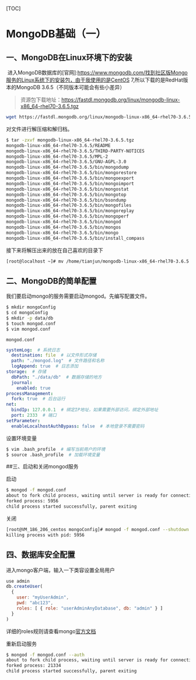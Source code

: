 [TOC]

# MongoDB基础（一）

## 一、MongoDB在Linux环境下的安装

​	进入MongoDB数据库的[官网]:https://www.mongodb.com/找到社区版Mongo服务的Linux系统下的安装包，由于我使用的是CentOS 7,所以下载的是RedHat版本的MongoDB 3.6.5（不同版本可能会有些小差异）

> 资源包下载地址：https://fastdl.mongodb.org/linux/mongodb-linux-x86_64-rhel70-3.6.5.tgz

```bash
wget https://fastdl.mongodb.org/linux/mongodb-linux-x86_64-rhel70-3.6.5.tgz
```

对文件进行解压缩和解归档。

```bash
$ tar -zxvf mongodb-linux-x86_64-rhel70-3.6.5.tgz 
mongodb-linux-x86_64-rhel70-3.6.5/README
mongodb-linux-x86_64-rhel70-3.6.5/THIRD-PARTY-NOTICES
mongodb-linux-x86_64-rhel70-3.6.5/MPL-2
mongodb-linux-x86_64-rhel70-3.6.5/GNU-AGPL-3.0
mongodb-linux-x86_64-rhel70-3.6.5/bin/mongodump
mongodb-linux-x86_64-rhel70-3.6.5/bin/mongorestore
mongodb-linux-x86_64-rhel70-3.6.5/bin/mongoexport
mongodb-linux-x86_64-rhel70-3.6.5/bin/mongoimport
mongodb-linux-x86_64-rhel70-3.6.5/bin/mongostat
mongodb-linux-x86_64-rhel70-3.6.5/bin/mongotop
mongodb-linux-x86_64-rhel70-3.6.5/bin/bsondump
mongodb-linux-x86_64-rhel70-3.6.5/bin/mongofiles
mongodb-linux-x86_64-rhel70-3.6.5/bin/mongoreplay
mongodb-linux-x86_64-rhel70-3.6.5/bin/mongoperf
mongodb-linux-x86_64-rhel70-3.6.5/bin/mongod
mongodb-linux-x86_64-rhel70-3.6.5/bin/mongos
mongodb-linux-x86_64-rhel70-3.6.5/bin/mongo
mongodb-linux-x86_64-rhel70-3.6.5/bin/install_compass
```

接下来将解压出来的放在自己喜欢的目录下

```bash
[root@localhost ~]# mv /home/tianjun/mongodb-linux-x86_64-rhel70-3.6.5 /usr/local/mongodb
```

## 二、MongoDB的简单配置

我们要启动mongo的服务需要启动mongod。先编写配置文件。

```bash
$ mkdir mongoConfig
$ cd mongoConfig
$ mkdir -p data/db
$ touch mongod.conf
$ vim mongod.conf
```

`mongod.conf`

```yaml
systemLog:  # 系统日志
  destination: file  # 以文件形式存储
  path: "./mongod.log"  # 文件路径和名称
  logAppend: true  # 日志添加
storage:  # 存储
  dbPath: "./data/db"  # 数据存储的地方
  journal:
    enabled: true
processManagement:
  fork: true  # 后台运行
net:
  bindIp: 127.0.0.1  # 绑定IP地址，如果需要外部访问，绑定外部地址
  port: 2333  # 端口
setParameter:
  enableLocalhostAuthBypass: false  # 本地登录不需要密码
```

设置环境变量

```bash
$ vim .bash_profile  # 编写当前用户的环境
$ source .bash_profile  # 加载环境变量
```

##三、启动和关闭mongod服务

启动

```bash
$ mongod -f mongod.conf 
about to fork child process, waiting until server is ready for connections.
forked process: 5956
child process started successfully, parent exiting
```

关闭

```bash
[root@VM_186_206_centos mongoConfig]# mongod -f mongod.conf --shutdown
killing process with pid: 5956
```



## 四、数据库安全配置

进入mongo客户端，输入一下类容设置全局用户

```javascript
use admin
db.createUser(
  {
    user: "myUserAdmin",
    pwd: "abc123",
    roles: [ { role: "userAdminAnyDatabase", db: "admin" } ]
  }
)
```

详细的roles规则请查看mongo[官方文档](https://docs.mongodb.com/manual/reference/built-in-roles/index.html)

重新启动服务

```bash
$ mongod -f mongod.conf --auth
about to fork child process, waiting until server is ready for connections.
forked process: 21334
child process started successfully, parent exiting
```




